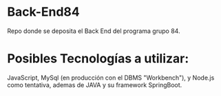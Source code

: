 # Back-End84
Repo donde se deposita el Back End del programa grupo 84.

# Posibles Tecnologías a utilizar:
 JavaScript, MySql (en producción con el DBMS "Workbench"), y Node.js como tentativa, ademas de JAVA y su framework SpringBoot.

